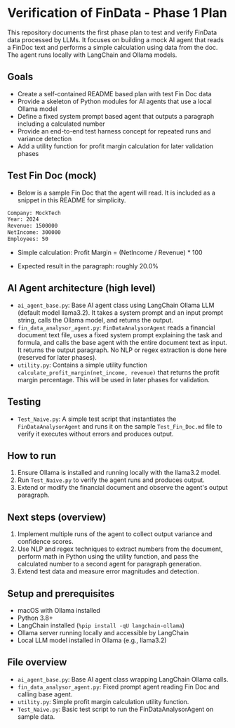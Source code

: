 # Verification of FinData - Phase 1 Plan

This repository documents the first phase plan to test and verify FinData data processed by LLMs. It focuses on building a mock AI agent that reads a FinDoc text and performs a simple calculation using data from the doc. The agent runs locally with LangChain and Ollama models.

## Goals

- Create a self-contained README based plan with test Fin Doc data
- Provide a skeleton of Python modules for AI agents that use a local Ollama model
- Define a fixed system prompt based agent that outputs a paragraph including a calculated number
- Provide an end-to-end test harness concept for repeated runs and variance detection
- Add a utility function for profit margin calculation for later validation phases

## Test Fin Doc (mock)

- Below is a sample Fin Doc that the agent will read. It is included as a snippet in this README for simplicity.

```txt
Company: MockTech
Year: 2024
Revenue: 1500000
NetIncome: 300000
Employees: 50
```

- Simple calculation: Profit Margin = (NetIncome / Revenue) * 100

- Expected result in the paragraph: roughly 20.0%

## AI Agent architecture (high level)

- `ai_agent_base.py`: Base AI agent class using LangChain Ollama LLM (default model llama3.2). It takes a system prompt and an input prompt string, calls the Ollama model, and returns the output.
- `fin_data_analysor_agent.py`: `FinDataAnalysorAgent` reads a financial document text file, uses a fixed system prompt explaining the task and formula, and calls the base agent with the entire document text as input. It returns the output paragraph. No NLP or regex extraction is done here (reserved for later phases).
- `utility.py`: Contains a simple utility function `calculate_profit_margin(net_income, revenue)` that returns the profit margin percentage. This will be used in later phases for validation.

## Testing

- `Test_Naive.py`: A simple test script that instantiates the `FinDataAnalysorAgent` and runs it on the sample `Test_Fin_Doc.md` file to verify it executes without errors and produces output.

## How to run

1. Ensure Ollama is installed and running locally with the llama3.2 model.
2. Run `Test_Naive.py` to verify the agent runs and produces output.
3. Extend or modify the financial document and observe the agent's output paragraph.

## Next steps (overview)

1. Implement multiple runs of the agent to collect output variance and confidence scores.
2. Use NLP and regex techniques to extract numbers from the document, perform math in Python using the utility function, and pass the calculated number to a second agent for paragraph generation.
3. Extend test data and measure error magnitudes and detection.

## Setup and prerequisites

- macOS with Ollama installed
- Python 3.8+
- LangChain installed (`%pip install -qU langchain-ollama`)
- Ollama server running locally and accessible by LangChain
- Local LLM model installed in Ollama (e.g., llama3.2)

## File overview

- `ai_agent_base.py`: Base AI agent class wrapping LangChain Ollama calls.
- `fin_data_analysor_agent.py`: Fixed prompt agent reading Fin Doc and calling base agent.
- `utility.py`: Simple profit margin calculation utility function.
- `Test_Naive.py`: Basic test script to run the FinDataAnalysorAgent on sample data.
